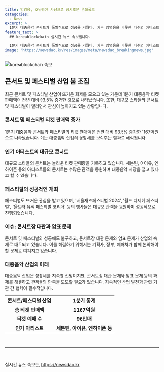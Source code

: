 ```yaml
---
title: 임영웅, 호남평야 사냥으로 금시초문 연쇄폭로
categories:
  - News
excerpt: >
  1분기 대중음악 콘서트가 폭발적으로 성공을 거뒀다. 가수 임영웅을 비롯한 다수의 아티스트들이 티켓 예매량과 판매액에서 기록적인 성과를 올렸다. 뮤지컬을 제치고 대중음악이 티켓 판매액 기준으로 꼭그락 나란히 랭크되었으며, 다가오는 2분기의 콘서트와 페스티벌도 큰 기대를 모으고 있다. 그러나 공연시설의 한계와 암표 문제가 여전히 숙제로 남아있는 상황이다.
feature_text: >
  ## koreablockchain 실시간 뉴스 속보입니다.

  1분기 대중음악 콘서트가 폭발적으로 성공을 거뒀다. 가수 임영웅을 비롯한 다수의 아티스트들이 티켓 예매량과 판매액에서 기록적인 성과를 올렸다. 뮤지컬을 제치고 대중음악이 티켓 판매액 기준으로 꼭그락 나란히 랭크되었으며, 다가오는 2분기의 콘서트와 페스티벌도 큰 기대를 모으고 있다. 그러나 공연시설의 한계와 암표 문제가 여전히 숙제로 남아있는 상황이다.
image: 'https://newsdao.kr/res/images/meta/newsdao_breakingnews.jpg'
---
```


<p><img src="https://newsdao.kr/res/images/meta/newsdao_breakingnews.jpg" alt="koreablockchain 속보" /></p>

<h2 data-ke-size="size26">콘서트 및 페스티벌 산업 붐 조짐</h2>

<p data-ke-size="size16">최근 콘서트 및 페스티벌 산업이 뜨거운 화제를 모으고 있는 가운데 1분기 대중음악 티켓 판매액이 전년 대비 93.5% 증가한 것으로 나타났습니다. 또한, 대규모 스타들의 콘서트 및 페스티벌이 열리면서 관심이 높아지고 있는 상황입니다.</p>

<h3 data-ke-size="size22">콘서트 및 페스티벌 티켓 판매액 증가</h3>

<p data-ke-size="size16">1분기 대중음악 콘서트와 페스티벌의 티켓 판매액은 전년 대비 93.5% 증가한 1167억원으로 나타났습니다. 이는 대중음악 산업의 성장세를 보여주는 결과로 해석됩니다.</p>

<h3 data-ke-size="size22">인기 아티스트의 대규모 콘서트</h3>

<p data-ke-size="size16">대규모 스타들의 콘서트는 놀라운 티켓 판매량을 기록하고 있습니다. 세븐틴, 아이유, 엔하이픈 등의 아티스트들의 콘서트는 수많은 관객을 동원하며 대중음악 시장을 끌고 있다고 할 수 있습니다.</p>

<h3 data-ke-size="size22">페스티벌의 성공적인 개최</h3>

<p data-ke-size="size16">페스티벌도 뜨거운 관심을 받고 있으며, '서울재즈페스티벌 2024', '월드 디제이 페스티벌', '울트라 뮤직 페스티벌 코리아' 등의 행사들은 대규모 관객을 동원하며 성공적으로 진행되었습니다.</p>

<h3 data-ke-size="size22">이슈: 콘서트장 대관과 암표 문제</h3>

<p data-ke-size="size16">콘서트 및 페스티벌의 성공에도 불구하고, 콘서트장 대관 문제와 암표 문제가 산업의 숙제로 대두되고 있습니다. 이를 해결하기 위해서는 기획사, 정부, 예매처가 함께 논의해야 할 문제로 여겨지고 있습니다.</p>

<h3 data-ke-size="size22">대중음악 산업의 미래</h3>

<p data-ke-size="size16">대중음악 산업은 성장세를 지속할 전망이지만, 콘서트장 대관 문제와 암표 문제 등의 과제를 해결하고 관객들의 만족을 도모할 필요가 있습니다. 지속적인 산업 발전과 관련 기관 간 협력이 필수적입니다.</p>

<table>
    <tbody>
        <tr>
            <td style="text-align: center; height: 17px;"><b>콘서트/페스티벌 산업</b></td>
            <td style="text-align: center; height: 17px;"><b>1분기 통계</b></td>
        </tr>
        <tr>
            <td style="text-align: center; height: 17px;"><b>총 티켓 판매액</b></td>
            <td style="text-align: center; height: 17px;"><b>1167억원</b></td>
        </tr>
        <tr>
            <td style="text-align: center; height: 17px;"><b>티켓 예매 수</b></td>
            <td style="text-align: center; height: 17px;"><b>96만매</b></td>
        </tr>
        <tr>
            <td style="text-align: center; height: 17px;"><b>인기 아티스트</b></td>
            <td style="text-align: center; height: 17px;"><b>세븐틴, 아이유, 엔하이픈 등</b></td>
        </tr>
    </tbody>
</table>

<p data-ke-size="size16">&nbsp;</p>

<hr>

<p data-ke-size="size16">&nbsp;</p>
실시간 뉴스 속보는, <a href="https://newsdao.kr" rel="dofollow">https://newsdao.kr</a>


